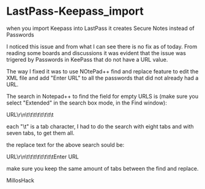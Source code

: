 # LastPass-Keepass_import
when you import Keepass into LastPass it creates Secure Notes instead of Passwords

I noticed this issue and from what I can see there is no fix as of today. From reading some boards and discussions it was evident that the issue was trigered by Passwords in KeePass that do not have a URL value.

The way I fixed it was to use NOtePad++ find and replace feature to edit the XML file and add "Enter URL" to all the passwords that did not already had a URL.

The search in Notepad++ to find the field for empty URLS is (make sure you select "Extended" in the search box mode, in the Find window):

<Key>URL</Key>\r\n\t\t\t\t\t\t\t\t<Value />

each "\t" is a tab character, I had to do the search with eight tabs and with seven tabs, to get them all.

the replace text for the above search sould be:

<Key>URL</Key>\r\n\t\t\t\t\t\t\t\t<Value>Enter URL</Value>

make sure you keep the same amount of tabs between the find and replace.

MillosHack
